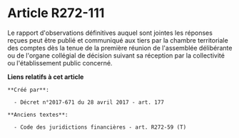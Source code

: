 # Article R272-111

Le rapport d'observations définitives auquel sont jointes les réponses reçues peut être publié et communiqué aux tiers par la
chambre territoriale des comptes dès la tenue de la première réunion de l'assemblée délibérante ou de l'organe collégial de
décision suivant sa réception par la collectivité ou l'établissement public concerné.

**Liens relatifs à cet article**

	**Créé par**:

	  - Décret n°2017-671 du 28 avril 2017 - art. 177

	**Anciens textes**:

	  - Code des juridictions financières - art. R272-59 (T)
